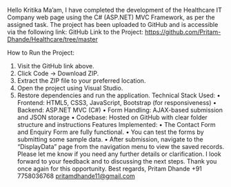 Hello Kritika Ma’am,
I have completed the development of the Healthcare IT Company web page using the C# (ASP.NET) MVC Framework, as per the assigned task.
The project has been uploaded to GitHub and is accessible via the following link:
GitHub Link to the Project:
https://github.com/Pritam-Dhande/Healthcare/tree/master

How to Run the Project:
1.	Visit the GitHub link above.
2.	Click Code → Download ZIP.
3.	Extract the ZIP file to your preferred location.
4.	Open the project using Visual Studio.
5.	Restore dependencies and run the application.
Technical Stack Used:
•	Frontend: HTML5, CSS3, JavaScript, Bootstrap (for responsiveness)
•	Backend: ASP.NET MVC (C#)
•	Form Handling: AJAX-based submission and JSON storage
•	Codebase: Hosted on GitHub with clear folder structure and instructions
Features Implemented:
•	The Contact Form and Enquiry Form are fully functional.
•	You can test the forms by submitting some sample data.
•	After submission, navigate to the “DisplayData” page from the navigation menu to view the saved records.
Please let me know if you need any further details or clarification. I look forward to your feedback and to discussing the next steps.
Thank you once again for this opportunity.
Best regards,
Pritam Dhande
+91 7758036768
pritamdhande11@gmail.com
